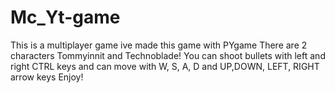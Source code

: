 # Mc_Yt-game
This is a multiplayer game 
ive made this game with  PYgame 
There are 2 characters Tommyinnit and Technoblade!
You can shoot bullets with left and right CTRL keys and can move with W, S, A, D and UP,DOWN, LEFT, RIGHT arrow keys
Enjoy!

